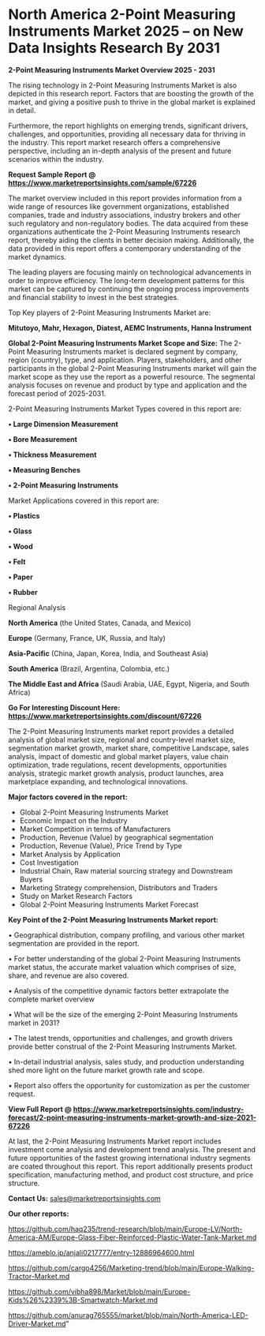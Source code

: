 # North America 2-Point Measuring Instruments Market 2025 – on New Data Insights Research By 2031

<Strong> 2-Point Measuring Instruments Market Overview 2025 - 2031</strong>

The rising technology in 2-Point Measuring Instruments Market is also depicted in this research report. Factors that are boosting the growth of the market, and giving a positive push to thrive in the global market is explained in detail.

Furthermore, the report highlights on emerging trends, significant drivers, challenges, and opportunities, providing all necessary data for thriving in the industry. This report market research offers a comprehensive perspective, including an in-depth analysis of the present and future scenarios within the industry.

<strong>Request Sample Report @ <a href=https://www.marketreportsinsights.com/sample/67226>https://www.marketreportsinsights.com/sample/67226</a></strong>

The market overview included in this report provides information from a wide range of resources like government organizations, established companies, trade and industry associations, industry brokers and other such regulatory and non-regulatory bodies. The data acquired from these organizations authenticate the 2-Point Measuring Instruments research report, thereby aiding the clients in better decision making. Additionally, the data provided in this report offers a contemporary understanding of the market dynamics.

The leading players are focusing mainly on technological advancements in order to improve efficiency. The long-term development patterns for this market can be captured by continuing the ongoing process improvements and financial stability to invest in the best strategies.

Top Key players of 2-Point Measuring Instruments Market are:

<strong>Mitutoyo, Mahr, Hexagon, Diatest, AEMC Instruments, Hanna Instrument</strong>

<strong><b>Global 2-Point Measuring Instruments Market Scope and Size:</b></strong>
The 2-Point Measuring Instruments market is declared segment by company, region (country), type, and application. Players, stakeholders, and other participants in the global 2-Point Measuring Instruments market will gain the market scope as they use the report as a powerful resource. The segmental analysis focuses on revenue and product by type and application and the forecast period of 2025-2031.

2-Point Measuring Instruments Market Types covered in this report are:

<strong>• Large Dimension Measurement

• Bore Measurement

• Thickness Measurement

• Measuring Benches

• 2-Point Measuring Instruments</strong>

Market Applications covered in this report are:

<strong>• Plastics

• Glass

• Wood

• Felt

• Paper

• Rubber</strong> 

Regional Analysis

<strong>North America</strong> (the United States, Canada, and Mexico)

<strong>Europe</strong> (Germany, France, UK, Russia, and Italy)

<strong>Asia-Pacific</strong> (China, Japan, Korea, India, and Southeast Asia)

<strong>South America</strong> (Brazil, Argentina, Colombia, etc.)

<strong>The Middle East and Africa</strong> (Saudi Arabia, UAE, Egypt, Nigeria, and South Africa)

<strong>Go For Interesting Discount Here: <a href=https://www.marketreportsinsights.com/discount/67226>https://www.marketreportsinsights.com/discount/67226</a></strong>

The 2-Point Measuring Instruments market report provides a detailed analysis of global market size, regional and country-level market size, segmentation market growth, market share, competitive Landscape, sales analysis, impact of domestic and global market players, value chain optimization, trade regulations, recent developments, opportunities analysis, strategic market growth analysis, product launches, area marketplace expanding, and technological innovations.

<strong><b>Major factors covered in the report:</b></strong>
<ul>
  <li>Global 2-Point Measuring Instruments Market </li>
  <li>Economic Impact on the Industry</li>
  <li>Market Competition in terms of Manufacturers</li>
  <li>Production, Revenue (Value) by geographical segmentation</li>
  <li>Production, Revenue (Value), Price Trend by Type</li>
  <li>Market Analysis by Application</li>
  <li>Cost Investigation</li>
  <li>Industrial Chain, Raw material sourcing strategy and Downstream Buyers</li>
  <li>Marketing Strategy comprehension, Distributors and Traders</li>
  <li>Study on Market Research Factors</li>
  <li>Global 2-Point Measuring Instruments Market Forecast</li>
</ul>

<strong><b>Key Point of the 2-Point Measuring Instruments Market report:</b></strong>

• Geographical distribution, company profiling, and various other market segmentation are provided in the report.

• For better understanding of the global 2-Point Measuring Instruments market status, the accurate market valuation which comprises of size, share, and revenue are also covered.

• Analysis of the competitive dynamic factors better extrapolate the complete market overview

• What will be the size of the emerging 2-Point Measuring Instruments market in 2031?

• The latest trends, opportunities and challenges, and growth drivers provide better construal of the 2-Point Measuring Instruments Market.

• In-detail industrial analysis, sales study, and production understanding shed more light on the future market growth rate and scope.

• Report also offers the opportunity for customization as per the customer request.

<strong><b>View Full Report @ <a href=https://www.marketreportsinsights.com/industry-forecast/2-point-measuring-instruments-market-growth-and-size-2021-67226>https://www.marketreportsinsights.com/industry-forecast/2-point-measuring-instruments-market-growth-and-size-2021-67226</a></b></strong>


At last, the 2-Point Measuring Instruments Market report includes investment come analysis and development trend analysis. The present and future opportunities of the fastest growing international industry segments are coated throughout this report. This report additionally presents product specification, manufacturing method, and product cost structure, and price structure.

<strong>Contact Us:</strong>
sales@marketreportsinsights.com

<strong>Our other reports:</strong>

<a href=https://github.com/haq235/trend-research/blob/main/Europe-LV/North-America-AM/Europe-Glass-Fiber-Reinforced-Plastic-Water-Tank-Market.md>https://github.com/haq235/trend-research/blob/main/Europe-LV/North-America-AM/Europe-Glass-Fiber-Reinforced-Plastic-Water-Tank-Market.md</a>

<a href=https://ameblo.jp/anjali0217777/entry-12886964600.html>https://ameblo.jp/anjali0217777/entry-12886964600.html</a>

<a href=https://github.com/cargo4256/Marketing-trend/blob/main/Europe-Walking-Tractor-Market.md>https://github.com/cargo4256/Marketing-trend/blob/main/Europe-Walking-Tractor-Market.md</a>

<a href=https://github.com/vibha898/Market/blob/main/Europe-Kids%26%2339%3B-Smartwatch-Market.md>https://github.com/vibha898/Market/blob/main/Europe-Kids%26%2339%3B-Smartwatch-Market.md</a>

<a href=https://github.com/anurag765555/market/blob/main/North-America-LED-Driver-Market.md>https://github.com/anurag765555/market/blob/main/North-America-LED-Driver-Market.md</a>"
